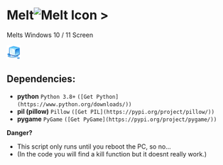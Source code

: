 # Melt![Melt Icon >](assets/melticon.png)
Melts Windows 10 / 11 Screen

![melt.png](assets/melt.png)

## Dependencies:
- **python** `Python 3.8+` `([Get Python](https://www.python.org/downloads/))`
- **pil (pillow)** `Pillow` `([Get PIL](https://pypi.org/project/pillow/))`
- **pygame** `PyGame` `([Get PyGame](https://pypi.org/project/pygame/))`

**Danger?**
- This script only runs until you reboot the PC, so no...
- (In the code you will find a kill function but it doesnt really work.)
